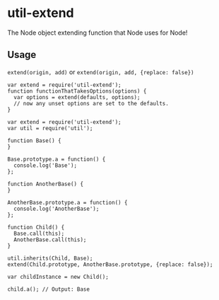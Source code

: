# util-extend

The Node object extending function that Node uses for Node!

## Usage

`extend(origin, add)` or `extend(origin, add, {replace: false})`

```
var extend = require('util-extend');
function functionThatTakesOptions(options) {
  var options = extend(defaults, options);
  // now any unset options are set to the defaults.
}
```

```
var extend = require('util-extend');
var util = require('util');

function Base() {
}

Base.prototype.a = function() {
  console.log('Base');
};

function AnotherBase() {
}

AnotherBase.prototype.a = function() {
  console.log('AnotherBase');
};

function Child() {
  Base.call(this);
  AnotherBase.call(this);
}

util.inherits(Child, Base);
extend(Child.prototype, AnotherBase.prototype, {replace: false});

var childInstance = new Child();

child.a(); // Output: Base
```
